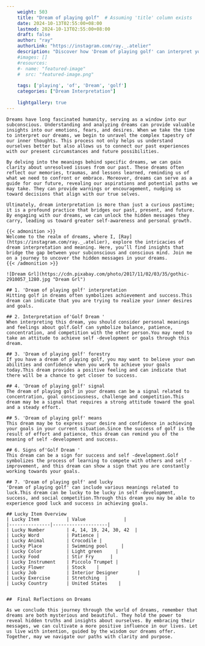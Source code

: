 ```yaml
---
    weight: 503
    title: "Dream of playing golf"  # Assuming 'title' column exists
    date: 2024-10-13T02:55:00+08:00
    lastmod: 2024-10-13T02:55:00+08:00
    draft: false
    author: "ray"
    authorLink: "https://instagram.com/ray._.atelier"
    description: "Discover how 'Dream of playing golf' can interpret your future and uncover its significant meanings in your life."
    #images: []
    #resources:
    #- name: "featured-image"
    #  src: "featured-image.png"
    
    tags: ['playing', 'of', 'Dream', 'golf']
    categories: ["Dream Interpretation"]
    
    lightgallery: true
---
```

    
    Dreams have long fascinated humanity, serving as a window into our subconscious. Understanding and analyzing dreams can provide valuable insights into our emotions, fears, and desires. When we take the time to interpret our dreams, we begin to unravel the complex tapestry of our inner thoughts. This process not only helps us understand ourselves better but also allows us to connect our past experiences with our present circumstances and future possibilities.
    
    By delving into the meanings behind specific dreams, we can gain clarity about unresolved issues from our past. These dreams often reflect our memories, traumas, and lessons learned, reminding us of what we need to confront or embrace. Moreover, dreams can serve as a guide for our future, revealing our aspirations and potential paths we may take. They can provide warnings or encouragement, nudging us toward decisions that align with our true selves.
    
    Ultimately, dream interpretation is more than just a curious pastime; it is a profound practice that bridges our past, present, and future. By engaging with our dreams, we can unlock the hidden messages they carry, leading us toward greater self-awareness and personal growth.
    
    {{< admonition >}}
    Welcome to the realm of dreams, where I, [Ray](https://instagram.com/ray._.atelier), explore the intricacies of dream interpretation and meaning. Here, you’ll find insights that bridge the gap between your subconscious and conscious mind. Join me on a journey to uncover the hidden messages in your dreams.
    {{< /admonition >}}
    
    ![Dream Grl](https://cdn.pixabay.com/photo/2017/11/02/03/35/gothic-2910057_1280.jpg "Dream Grl")
    
    ## 1. 'Dream of playing golf' interpretation
    Hitting golf in dreams often symbolizes achievement and success.This dream can indicate that you are trying to realize your inner desires and goals.
    
    ## 2. Interpretation of'Golf Dream '
    When interpreting this dream, you should consider personal meanings and feelings about golf.Golf can symbolize balance, patience, concentration, and competition with the other person.You may need to take an attitude to achieve self -development or goals through this dream.
    
    ## 3. 'Dream of playing golf' forestry
    If you have a dream of playing golf, you may want to believe your own abilities and confidence when you work to achieve your goals today.This dream provides a positive feeling and can indicate that there will be a chance to get closer to success.
    
    ## 4. 'Dream of playing golf' signal
    The dream of playing golf in your dreams can be a signal related to concentration, goal consciousness, challenge and competition.This dream may be a signal that requires a strong attitude toward the goal and a steady effort.
    
    ## 5. 'Dream of playing golf' means
    This dream may be to express your desire and confidence in achieving your goals in your current situation.Since the success of golf is the result of effort and patience, this dream can remind you of the meaning of self -development and success.
    
    ## 6. Signs of'Golf Dream '
    This dream can be a sign for success and self -development.Golf symbolizes the process of learning to compete with others and self -improvement, and this dream can show a sign that you are constantly working towards your goals.
    
    ## 7. 'Dream of playing golf' and lucky
    'Dream of playing golf' can include various meanings related to luck.This dream can be lucky to be lucky in self -development, success, and social competition.Through this dream you may be able to experience good luck and success in achieving goals.
    
    ## Lucky Item Overview
    | Lucky Item          | Value              |
    |---------------|--------------------|
    | Lucky Number        | 4, 14, 19, 24, 30, 42  |
    | Lucky Word          | Patience |
    | Lucky Animal        | Crocodile |
    | Lucky Place         | Swimming pool     |
    | Lucky Color         | Light green     |
    | Lucky Food          | Stir Fry      |
    | Lucky Instrument    | Piccolo Trumpet |
    | Lucky Flower        | Stock    |
    | Lucky Job           | Interior Designer       |
    | Lucky Exercise      | Stretching  |
    | Lucky Country       | United States    |
    
    
    ##  Final Reflections on Dreams
    
    As we conclude this journey through the world of dreams, remember that dreams are both mysterious and beautiful. They hold the power to reveal hidden truths and insights about ourselves. By embracing their messages, we can cultivate a more positive influence in our lives. Let us live with intention, guided by the wisdom our dreams offer. Together, may we navigate our paths with clarity and purpose.
    